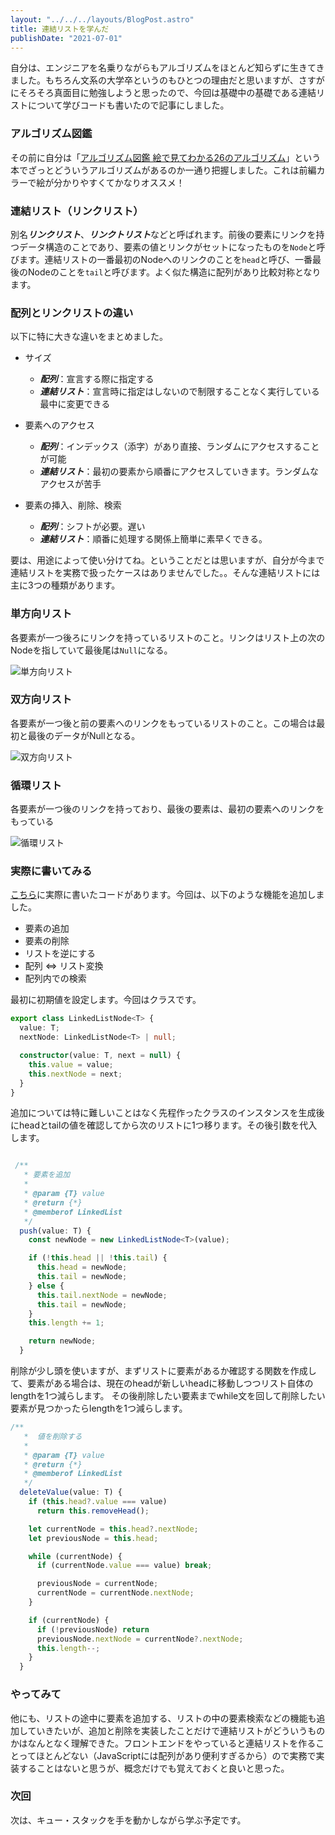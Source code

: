 ```yaml
---
layout: "../../../layouts/BlogPost.astro"
title: 連結リストを学んだ
publishDate: "2021-07-01"
---
```


自分は、エンジニアを名乗りながらもアルゴリズムをほとんど知らずに生きてきました。もちろん文系の大学卒というのもひとつの理由だと思いますが、さすがにそろそろ真面目に勉強しようと思ったので、今回は基礎中の基礎である連結リストについて学びコードも書いたので記事にしました。

### アルゴリズム図鑑

その前に自分は「[アルゴリズム図鑑 絵で見てわかる26のアルゴリズム](https://www.amazon.co.jp/dp/4798149772/ref=cm_sw_r_tw_dp_TKQT0F2P9H14FZ50T43R)」という本でざっとどういうアルゴリズムがあるのか一通り把握しました。これは前編カラーで絵が分かりやすくてかなりオススメ！

### 連結リスト（リンクリスト）

別名***リンクリスト***、***リンクトリスト***などと呼ばれます。前後の要素にリンクを持つデータ構造のことであり、要素の値とリンクがセットになったものを`Node`と呼びます。連結リストの一番最初のNodeへのリンクのことを`head`と呼び、一番最後のNodeのことを`tail`と呼びます。よく似た構造に配列があり比較対称となります。

### 配列とリンクリストの違い

以下に特に大きな違いをまとめました。

- サイズ
  - ***配列***：宣言する際に指定する
  - ***連結リスト***：宣言時に指定はしないので制限することなく実行している最中に変更できる

- 要素へのアクセス
  - ***配列***：インデックス（添字）があり直接、ランダムにアクセスすることが可能
  - ***連結リスト***：最初の要素から順番にアクセスしていきます。ランダムなアクセスが苦手

- 要素の挿入、削除、検索
  - ***配列***：シフトが必要。遅い
  - ***連結リスト***：順番に処理する関係上簡単に素早くできる。

要は、用途によって使い分けてね。ということだとは思いますが、自分が今まで連結リストを実務で扱ったケースはありませんでした。。そんな連結リストには主に3つの種類があります。

### 単方向リスト

各要素が一つ後ろにリンクを持っているリストのこと。リンクはリスト上の次のNodeを指していて最後尾は`Null`になる。

![単方向リスト](/images/singly-linked-list.png)

### 双方向リスト

各要素が一つ後と前の要素へのリンクをもっているリストのこと。この場合は最初と最後のデータがNullとなる。

![双方向リスト](/images/doubly-linked-list.png)

### 循環リスト

各要素が一つ後のリンクを持っており、最後の要素は、最初の要素へのリンクをもっている

![循環リスト](/images/circularly-linked-list.png)


### 実際に書いてみる

[こちら](https://github.com/ryokatsuse/algorithm-sandbox/blob/main/linkd-list/index.ts)に実際に書いたコードがあります。今回は、以下のような機能を追加しました。

- 要素の追加
- 要素の削除
- リストを逆にする
- 配列 ⇔ リスト変換
- 配列内での検索

最初に初期値を設定します。今回はクラスです。

```ts
export class LinkedListNode<T> {
  value: T;
  nextNode: LinkedListNode<T> | null;

  constructor(value: T, next = null) {
    this.value = value;
    this.nextNode = next;
  }
}

```

追加については特に難しいことはなく先程作ったクラスのインスタンスを生成後にheadとtailの値を確認してから次のリストに1つ移ります。その後引数を代入します。

```ts

 /**
   * 要素を追加
   *
   * @param {T} value
   * @return {*}
   * @memberof LinkedList
   */
  push(value: T) {
    const newNode = new LinkedListNode<T>(value);

    if (!this.head || !this.tail) {
      this.head = newNode;
      this.tail = newNode;
    } else {
      this.tail.nextNode = newNode;
      this.tail = newNode;
    }
    this.length += 1;

    return newNode;
  }

```

削除が少し頭を使いますが、まずリストに要素があるか確認する関数を作成して、要素がある場合は、現在のheadが新しいheadに移動しつつリスト自体のlengthを1つ減らします。
その後削除したい要素までwhile文を回して削除したい要素が見つかったらlengthを1つ減らします。

```ts
/**
   *  値を削除する
   *
   * @param {T} value
   * @return {*} 
   * @memberof LinkedList
   */
  deleteValue(value: T) {
    if (this.head?.value === value)
      return this.removeHead();

    let currentNode = this.head?.nextNode;
    let previousNode = this.head;

    while (currentNode) {
      if (currentNode.value === value) break;

      previousNode = currentNode;
      currentNode = currentNode.nextNode;
    }

    if (currentNode) {
      if (!previousNode) return
      previousNode.nextNode = currentNode?.nextNode;
      this.length--;
    }
  }

```

### やってみて

他にも、リストの途中に要素を追加する、リストの中の要素検索などの機能も追加していきたいが、追加と削除を実装したことだけで連結リストがどういうものかはなんとなく理解できた。フロントエンドをやっていると連結リストを作ることってほとんどない（JavaScriptには配列があり便利すぎるから）ので実務で実装することはないと思うが、概念だけでも覚えておくと良いと思った。

### 次回
次は、キュー・スタックを手を動かしながら学ぶ予定です。





